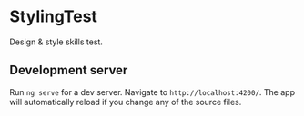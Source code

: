 # StylingTest

Design & style skills test.

## Development server

Run `ng serve` for a dev server. Navigate to `http://localhost:4200/`. The app will automatically reload if you change any of the source files.
